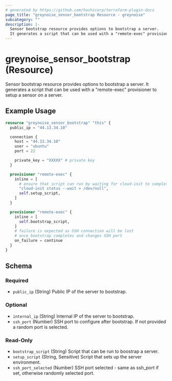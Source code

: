 ```yaml
---
# generated by https://github.com/hashicorp/terraform-plugin-docs
page_title: "greynoise_sensor_bootstrap Resource - greynoise"
subcategory: ""
description: |-
  Sensor bootstrap resource provides options to bootstrap a server.
  It generates a script that can be used with a "remote-exec" provisioner to setup a sensor on a server.
---
```


# greynoise_sensor_bootstrap (Resource)

Sensor bootstrap resource provides options to bootstrap a server.
It generates a script that can be used with a "remote-exec" provisioner to setup a sensor on a server.

## Example Usage

```terraform
resource "greynoise_sensor_bootstrap" "this" {
  public_ip = "44.13.34.10"

  connection {
    host = "44.13.34.10"
    user = "ubuntu"
    port = 22

    private_key = "XXXXX" # private key
  }

  provisioner "remote-exec" {
    inline = [
      # ensure that script can run by waiting for cloud-init to complete
      "cloud-init status --wait > /dev/null",
      self.setup_script,
    ]
  }

  provisioner "remote-exec" {
    inline = [
      self.bootstrap_script,
    ]
    # failure is expected as SSH connection will be lost
    # once bootstrap completes and changes SSH port
    on_failure = continue
  }
}
```

<!-- schema generated by tfplugindocs -->
## Schema

### Required

- `public_ip` (String) Public IP of the server to bootstrap.

### Optional

- `internal_ip` (String) Internal IP of the server to bootstrap.
- `ssh_port` (Number) SSH port to configure after bootstrap. If not provided a random port is selected.

### Read-Only

- `bootstrap_script` (String) Script that can be run to boostrap a server.
- `setup_script` (String, Sensitive) Script that sets up the server environment.
- `ssh_port_selected` (Number) SSH port selected - same as ssh_port if set, otherwise randomly selected port.

